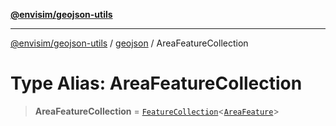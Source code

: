 [**@envisim/geojson-utils**](../../README.md)

---

[@envisim/geojson-utils]() / [geojson](../README.md) / AreaFeatureCollection

# Type Alias: AreaFeatureCollection

> **AreaFeatureCollection** = [`FeatureCollection`](FeatureCollection.md)\<[`AreaFeature`](AreaFeature.md)\>
